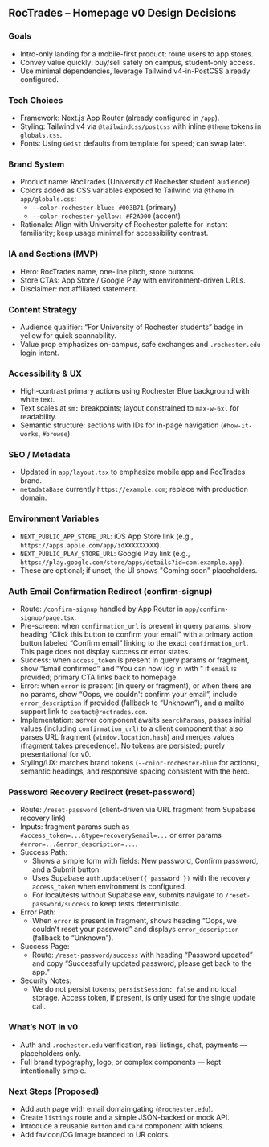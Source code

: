 ## RocTrades – Homepage v0 Design Decisions

### Goals
- Intro-only landing for a mobile-first product; route users to app stores.
- Convey value quickly: buy/sell safely on campus, student-only access.
- Use minimal dependencies, leverage Tailwind v4-in-PostCSS already configured.

### Tech Choices
- Framework: Next.js App Router (already configured in `/app`).
- Styling: Tailwind v4 via `@tailwindcss/postcss` with inline `@theme` tokens in `globals.css`.
- Fonts: Using `Geist` defaults from template for speed; can swap later.

### Brand System
- Product name: RocTrades (University of Rochester student audience).
- Colors added as CSS variables exposed to Tailwind via `@theme` in `app/globals.css`:
  - `--color-rochester-blue: #003B71` (primary)
  - `--color-rochester-yellow: #F2A900` (accent)
- Rationale: Align with University of Rochester palette for instant familiarity; keep usage minimal for accessibility contrast.

### IA and Sections (MVP)
- Hero: RocTrades name, one-line pitch, store buttons.
- Store CTAs: App Store / Google Play with environment-driven URLs.
- Disclaimer: not affiliated statement.

### Content Strategy
- Audience qualifier: “For University of Rochester students” badge in yellow for quick scannability.
- Value prop emphasizes on-campus, safe exchanges and `.rochester.edu` login intent.

### Accessibility & UX
- High-contrast primary actions using Rochester Blue background with white text.
- Text scales at `sm:` breakpoints; layout constrained to `max-w-6xl` for readability.
- Semantic structure: sections with IDs for in-page navigation (`#how-it-works`, `#browse`).

### SEO / Metadata
- Updated in `app/layout.tsx` to emphasize mobile app and RocTrades brand.
- `metadataBase` currently `https://example.com`; replace with production domain.

### Environment Variables
- `NEXT_PUBLIC_APP_STORE_URL`: iOS App Store link (e.g., `https://apps.apple.com/app/idXXXXXXXXX`).
- `NEXT_PUBLIC_PLAY_STORE_URL`: Google Play link (e.g., `https://play.google.com/store/apps/details?id=com.example.app`).
- These are optional; if unset, the UI shows "Coming soon" placeholders.

### Auth Email Confirmation Redirect (confirm-signup)
- Route: `/confirm-signup` handled by App Router in `app/confirm-signup/page.tsx`.
- Pre-screen: when `confirmation_url` is present in query params, show heading “Click this button to confirm your email” with a primary action button labeled “Confirm email” linking to the exact `confirmation_url`. This page does not display success or error states.
- Success: when `access_token` is present in query params or fragment, show “Email confirmed” and “You can now log in with <email>” if `email` is provided; primary CTA links back to homepage.
- Error: when `error` is present (in query or fragment), or when there are no params, show “Oops, we couldn't confirm your email”, include `error_description` if provided (fallback to “Unknown”), and a mailto support link to `contact@roctrades.com`.
- Implementation: server component awaits `searchParams`, passes initial values (including `confirmation_url`) to a client component that also parses URL fragment (`window.location.hash`) and merges values (fragment takes precedence). No tokens are persisted; purely presentational for v0.
- Styling/UX: matches brand tokens (`--color-rochester-blue` for actions), semantic headings, and responsive spacing consistent with the hero.

### Password Recovery Redirect (reset-password)
- Route: `/reset-password` (client-driven via URL fragment from Supabase recovery link)
- Inputs: fragment params such as `#access_token=...&type=recovery&email=...` or error params `#error=...&error_description=...`.
- Success Path:
  - Shows a simple form with fields: New password, Confirm password, and a Submit button.
  - Uses Supabase `auth.updateUser({ password })` with the recovery `access_token` when environment is configured.
  - For local/tests without Supabase env, submits navigate to `/reset-password/success` to keep tests deterministic.
- Error Path:
  - When `error` is present in fragment, shows heading “Oops, we couldn't reset your password” and displays `error_description` (fallback to “Unknown”).
- Success Page:
  - Route: `/reset-password/success` with heading “Password updated” and copy “Successfully updated password, please get back to the app.”
- Security Notes:
  - We do not persist tokens; `persistSession: false` and no local storage. Access token, if present, is only used for the single update call.

### What’s NOT in v0
- Auth and `.rochester.edu` verification, real listings, chat, payments — placeholders only.
- Full brand typography, logo, or complex components — kept intentionally simple.

### Next Steps (Proposed)
- Add `auth` page with email domain gating (`@rochester.edu`).
- Create `listings` route and a simple JSON-backed or mock API.
- Introduce a reusable `Button` and `Card` component with tokens.
- Add favicon/OG image branded to UR colors.

